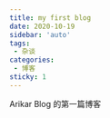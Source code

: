 ```yaml
---
title: my first blog
date: 2020-10-19
sidebar: 'auto'
tags:
 - 杂谈
categories: 
 - 博客
sticky: 1
---
```


Arikar Blog 的第一篇博客